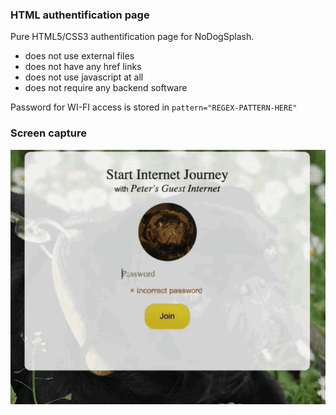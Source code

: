 ### HTML authentification page

Pure HTML5/CSS3 authentification page for NoDogSplash.
  - does not use external files
  - does not have any href links
  - does not use javascript at all
  - does not require any backend software
 
Password for WI-FI access is stored in `pattern="REGEX-PATTERN-HERE"`

### Screen capture

![grab-landing-page](https://github.com/chaplyk/peter_nodogsplash/blob/master/screen_capture.gif?raw=true)